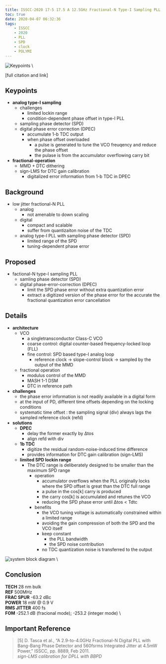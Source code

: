 ```yaml
---
title: ISSCC-2020 17-5 17.5 A 12.5GHz Fractional-N Type-I Sampling PLL Achieving 58fs Integrated Jitter
toc: true
date: 2020-04-07 06:32:36
tags:
    - ISSCC
    - 2020
    - PLL
    - SPD
    - clock
    - POLYMI
---
```


![Keypoints](https://img.mubu.com/document_image/56ac717d-1b90-4082-b8b6-9c036ce870a8-216525.jpg) \

[full citation and link]

## Keypoints

- **analog type-I sampling**
  - challenges
    - limited lockin range
    - condition-dependent phase offset in type-I PLL
  - sampling phase detector (SPD)
  - digital phase error correction (DPEC)
    - accumulate 1-b TDC output
    - when phase offset overloaded
      - a pulse is generated to tune the VCO freuqency and reduce the phase offset
      - the pulase is from the accumulator overflowing carry bit
- **fractional-operation**
  - MMD + DTC dithering
  - sign-LMS for DTC gain calibration
    - digitalized error information from 1-b TDC in DPEC

## Background

- low jitter fractional-N PLL
  - analog
    - not amenable to down scaling
  - digital
    - compact and scalable
    - suffer from quantizaiton noise of the TDC
  - analog type-I PLL with sampling phase detector (SPD)
    - limited range of the SPD
    - tuning-dependent phase error

## Proposed

- factional-N type-I sampling PLL
  - samling phase detector (SPD)
  - digital phase-error-correction (DPEC)
    - limit the SPD phase error without extra quantization error
    - extract a digitized version of the phase error for the accurate the fractional quantization error cancellation

## Details

- **architecture**
  - VCO
    - a singletransconductor Class-C VCO
    - coarse control: digital counter-based frequency-locked loop (FLL)
    - fine control: SPD based type-I analog loop
      - reference clock → slope-control block → sampled by the output of the MMD
  - fractional operation
    - modulus control of the MMD
    - MASH 1-1 DSM
    - DTC in reference path
- **challenges**
  - the phase error information is not readily available in a digital form
  - at the input of PD, different time offsets depending on the locking conditions
  - systematic time offset : the sampling signal (div) always lags the sampled reference clock (refd)
- **solutions**
  - **DPEC**
    - delay the former exactly by Δtos
    - align refd with div
  - **1b TDC**
    - digitize the residual random-noise-induced time difference
    - provides information for DTC gain calibration (sign-LMS)
  - **limited SPD lockin range**
    - The DTC range is deliberately designed to be smaller than the maximum SPD range
      - operation
        - accumulator overflows when the PLL originally locks where the SPD offset is great than the DTC full range
        - a pulse in the cos[k] carry is produced
        - the carry cos[k] is accumulated and retunes the VCO
        - reducing the SPD phase error until Δtos < Tdtc
      - benefits
        - the VCO tuning voltage is automatically constrained within a limited range
        - avoiding the gain compression of both the SPD and the VCO itself
        - keep constant
          - the PLL bandwidth
          - the SPD noise contribution
        - no TDC quantization noise is transferred to the output

![system block diagram](https://img.mubu.com/document_image/66f006d8-db55-4c01-ba16-335ed6befb70-216525.jpg) \

## Conclusion

**TECH** 28 nm bulk \
**REF** 500MHz \
**FRAC SPUR** -63.2 dBc \
**POWER** 18 mW @ 0.9 V \
**RMS JITTER** 400 fs \
**FOM** -252.1 dB (fracional mode); -253.2 (integer mode) \

## Important Reference

> [5] D. Tasca et al., “A 2.9-to-4.0GHz Fractional-N Digital PLL with Bang-Bang Phase Detector and 560fsrms Integrated Jitter at 4.5mW Power,” ISSCC, pp. 8889, Feb 2011. \
*sign-LMS calibration for DPLL with BBPD*
